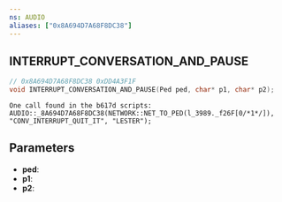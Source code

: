 ```yaml
---
ns: AUDIO
aliases: ["0x8A694D7A68F8DC38"]
---
```

## INTERRUPT_CONVERSATION_AND_PAUSE

```c
// 0x8A694D7A68F8DC38 0xDD4A3F1F
void INTERRUPT_CONVERSATION_AND_PAUSE(Ped ped, char* p1, char* p2);
```

```
One call found in the b617d scripts:
AUDIO::_8A694D7A68F8DC38(NETWORK::NET_TO_PED(l_3989._f26F[0/*1*/]), "CONV_INTERRUPT_QUIT_IT", "LESTER");
```

## Parameters
* **ped**: 
* **p1**: 
* **p2**: 

